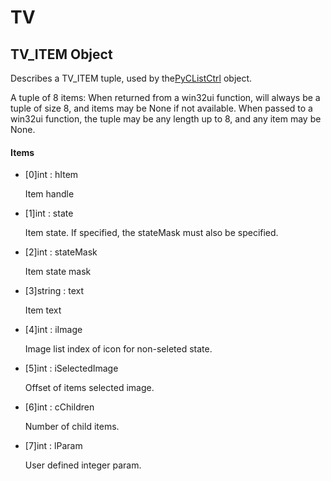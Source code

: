 # TV

## TV\_ITEM Object



Describes a TV\_ITEM tuple, used by the[PyCListCtrl](#pyclistctrl) object\. 

A tuple of 8 items:
When returned from a win32ui function, will always be a tuple of size 8, and items may be None if not available\.
When passed to a win32ui function, the tuple may be any length up to 8, and any item may be None\.

#### Items


  - \[0\]int : hItem

    Item handle

  - \[1\]int : state

    Item state\.  If specified, the stateMask must also be specified\.

  - \[2\]int : stateMask

    Item state mask

  - \[3\]string : text

    Item text

  - \[4\]int : iImage

    Image list index of icon for non-seleted state\.

  - \[5\]int : iSelectedImage

    Offset of items selected image\.

  - \[6\]int : cChildren

    Number of child items\.

  - \[7\]int : lParam

    User defined integer param\.